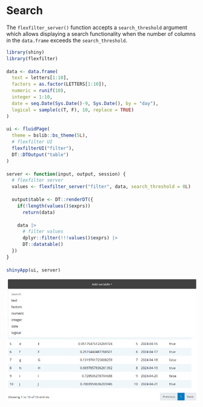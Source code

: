 # Search

The `flexfilter_server()` function accepts a `search_threshold` argument which 
allows displaying a search functionality when the number of columns in the `data.frame`
exceeds the `search_threshold`.

```r
library(shiny)
library(flexfilter)

data <- data.frame(
  text = letters[1:10],
  factors = as.factor(LETTERS[1:10]),
  numeric = runif(10),
  integer = 1:10,
  date = seq.Date(Sys.Date()-9, Sys.Date(), by = "day"),
  logical = sample(c(T, F), 10, replace = TRUE)
)

ui <- fluidPage(
  theme = bslib::bs_theme(5L),
  # flexfilter UI
  flexfilterUI("filter"),
  DT::DTOutput("table")
)

server <- function(input, output, session) {
  # flexfilter server
  values <- flexfilter_server("filter", data, search_threshold = 0L)

  output$table <- DT::renderDT({
    if(!length(values()$exprs))
      return(data)

    data |>
      # filter values
      dplyr::filter(!!!values()$exprs) |>
      DT::datatable()
  })
}

shinyApp(ui, server)
```

![](images/search.png)
